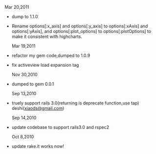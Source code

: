   Mar 20,2011
* dump to 1.1.0
* Rename options[:x_axis] and options[:y_axis] to options[:xAxis] and options[:yAxis], and options[:plot_options] to options[:plotOptions] to make it consistent with highcharts.
 
  Mar 19,2011
* refactor my gem code,dumped to 1.0.9
* fix activeview load expansion tag

  Nov 30,2010
* dumped to gem 0.0.1
  
  Sep 13,2010 
* truely support rails 3.0(returning is deprecate function,use tap) deshi(xiaods@gmail.com) 

  Sep 14,2010
* update codebase to support rails3.0 and rspec2

  Oct 8,2010
* update rake.it works now!

